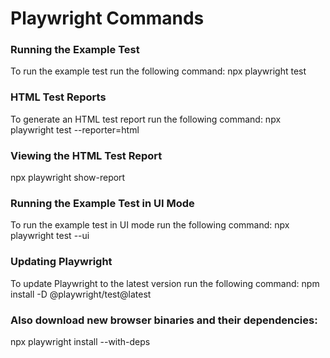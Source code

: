 # Playwright Commands

### Running the Example Test
To run the example test run the following command:
npx playwright test

### HTML Test Reports
To generate an HTML test report run the following command:
npx playwright test --reporter=html

### Viewing the HTML Test Report
npx playwright show-report

### Running the Example Test in UI Mode
To run the example test in UI mode run the following command:
npx playwright test --ui

### Updating Playwright
To update Playwright to the latest version run the following command:
npm install -D @playwright/test@latest

### Also download new browser binaries and their dependencies:
npx playwright install --with-deps